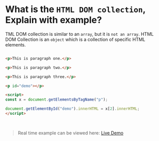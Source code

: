 # What is the `HTML DOM collection`, Explain with example?	

TML DOM collection is similar to an `array`, but it is `not an array`. HTML DOM Collection is an `object` which is  a collection of specific HTML elements.

```html

<p>This is paragraph one.</p>

<p>This is paragraph two.</p>

<p>This is paragraph three.</p>

<p id="demo"></p>

<script>
const x = document.getElementsByTagName("p");

document.getElementById("demo").innerHTML = x[2].innerHTML;
</script>
```

<br class="my-10"/>

> Real time example can be viewed here: <a href="../practices/A24.html" target="_blank">Live Demo</a>

<template v-slot:refvideo>
    <iframe src="https://www.youtube.com/embed/PwH3qYb1g1o" allowfullscreen></iframe>
</template>